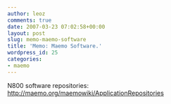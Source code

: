 ```yaml
---
author: leoz
comments: true
date: 2007-03-23 07:02:58+00:00
layout: post
slug: memo-maemo-software
title: 'Memo: Maemo Software.'
wordpress_id: 25
categories:
- maemo
---
```


N800 software repositories: [http://maemo.org/maemowiki/ApplicationRepositories ](http://maemo.org/maemowiki/ApplicationRepositories)
